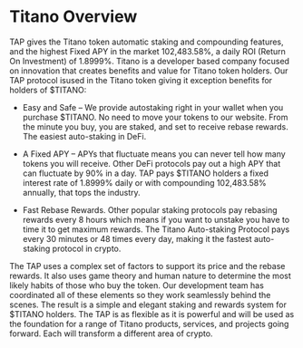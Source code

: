 # Titano Overview

TAP gives the Titano token automatic staking and compounding features, and the highest Fixed APY in the market 102,483.58%, a daily ROI (Return On Investment) of 1.8999%.
Titano is a developer based company focused on innovation that creates benefits and value for Titano token holders. Our TAP protocol isused in the Titano token giving it exception benefits for holders of $TITANO:

* Easy and Safe – We provide autostaking right in your wallet when you purchase $TITANO. No need to move your tokens to our website. From the minute you buy, you are staked, and set to receive rebase rewards. The easiest auto-staking in DeFi.

* A Fixed APY – APYs that fluctuate means you can never tell how many tokens you will receive. Other DeFi protocols pay out a high APY that can fluctuate by 90% in a day. TAP pays $TITANO holders a fixed interest rate of 1.8999% daily or with compounding 102,483.58% annually, that tops the industry.

* Fast Rebase Rewards. Other popular staking protocols pay rebasing rewards every 8 hours which means if you want to unstake you have to time it to get maximum rewards. The Titano Auto-staking Protocol pays every 30 minutes or 48 times every day, making it the fastest auto-staking protocol in crypto.

The TAP uses a complex set of factors to support its price and the rebase rewards. It also uses game theory and human nature to determine the most likely habits of those who buy the token. Our development team has coordinated all of these elements so they work seamlessly behind the scenes. The result is a simple and elegant staking and rewards system for $TITANO holders.
The TAP is as flexible as it is powerful and will be used as the foundation for a range of Titano products, services, and projects going forward. Each will transform a different area of crypto.